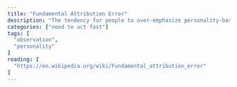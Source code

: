 ```yaml
---
title: "Fundamental Attribution Error"
description: "The tendency for people to over-emphasize personality-based explanations for behaviors observed in others while under-emphasizing the role and power of situational influences on the same behavior."
categories: ["need to act fast"]
tags: [
  "observation",
  "personality"
]
reading: [
  "https://en.wikipedia.org/wiki/Fundamental_attribution_error"
]
---
```


